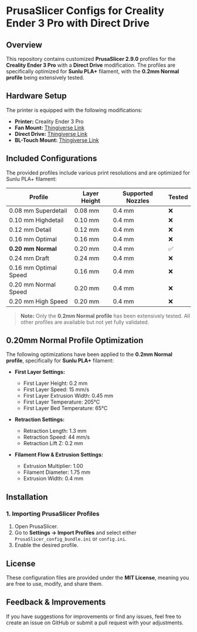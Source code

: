 # PrusaSlicer Configs for Creality Ender 3 Pro with Direct Drive

## Overview

This repository contains customized **PrusaSlicer 2.9.0** profiles for the **Creality Ender 3 Pro** with a **Direct Drive** modification. The profiles are specifically optimized for **Sunlu PLA+** filament, with the **0.2mm Normal profile** being extensively tested.

## Hardware Setup

The printer is equipped with the following modifications:

- **Printer:** Creality Ender 3 Pro
- **Fan Mount:** [Thingiverse Link](https://www.thingiverse.com/thing:4369859)
- **Direct Drive:** [Thingiverse Link](https://www.thingiverse.com/thing:4555065)
- **BL-Touch Mount:** [Thingiverse Link](https://www.thingiverse.com/thing:4823903)

## Included Configurations

The provided profiles include various print resolutions and are optimized for Sunlu PLA+ filament:

| Profile               | Layer Height | Supported Nozzles | Tested |
| --------------------- | ------------ | ----------------- | ------ |
| 0.08 mm Superdetail   | 0.08 mm      | 0.4 mm            | ❌      |
| 0.10 mm Highdetail    | 0.10 mm      | 0.4 mm            | ❌      |
| 0.12 mm Detail        | 0.12 mm      | 0.4 mm            | ❌      |
| 0.16 mm Optimal       | 0.16 mm      | 0.4 mm            | ❌      |
| **0.20 mm Normal**    | 0.20 mm      | 0.4 mm            | ✅      |
| 0.24 mm Draft         | 0.24 mm      | 0.4 mm            | ❌      |
| 0.16 mm Optimal Speed | 0.16 mm      | 0.4 mm            | ❌      |
| 0.20 mm Normal Speed  | 0.20 mm      | 0.4 mm            | ❌      |
| 0.20 mm High Speed    | 0.20 mm      | 0.4 mm            | ❌      |

> **Note:** Only the **0.2mm Normal profile** has been extensively tested. All other profiles are available but not yet fully validated.

## 0.20mm Normal Profile Optimization

The following optimizations have been applied to the **0.2mm Normal profile**, specifically for **Sunlu PLA+** filament:

- **First Layer Settings:**
  - First Layer Height: 0.2 mm
  - First Layer Speed: 15 mm/s
  - First Layer Extrusion Width: 0.45 mm
  - First Layer Temperature: 205°C
  - First Layer Bed Temperature: 65°C

- **Retraction Settings:**
  - Retraction Length: 1.3 mm
  - Retraction Speed: 44 mm/s
  - Retraction Lift Z: 0.2 mm

- **Filament Flow & Extrusion Settings:**
  - Extrusion Multiplier: 1.00
  - Filament Diameter: 1.75 mm
  - Extrusion Width: 0.4 mm

## Installation

### 1. Importing PrusaSlicer Profiles

1. Open PrusaSlicer.
2. Go to **Settings → Import Profiles** and select either `PrusaSlicer_config_bundle.ini` or `config.ini`.
3. Enable the desired profile.

## License

These configuration files are provided under the **MIT License**, meaning you are free to use, modify, and share them.

## Feedback & Improvements

If you have suggestions for improvements or find any issues, feel free to create an issue on GitHub or submit a pull request with your adjustments.
